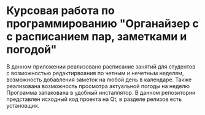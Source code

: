 # Курсовая работа по программированию "Органайзер с с расписанием пар, заметками и погодой"
В данном приложении реализовано расписание занятий для студентов с возможностью редактирвоания по четным и нечетным неделям, возможность добавления заметок на любой день в календаре.
Также реализована возможность просмотра актуальной погоды на неделю
Программа запакована в удобный инсталлятор.
В данном репозитории представлен исходный код проекта на Qt, в разделе релизов есть установщик.

